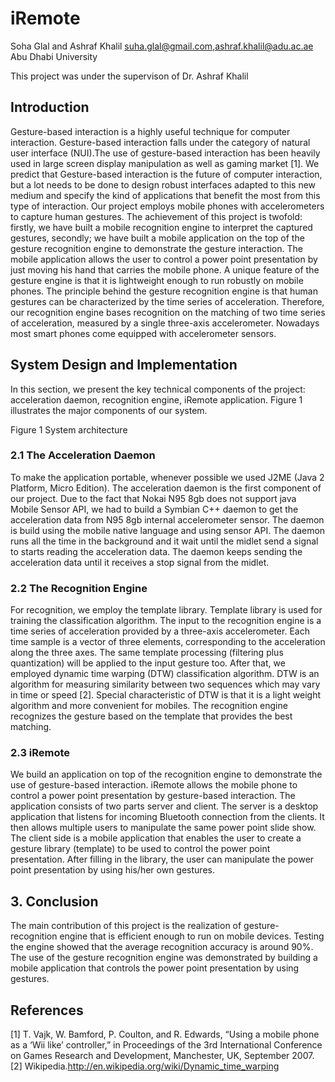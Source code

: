 # iRemote

Soha Glal and Ashraf Khalil
suha.glal@gmail.com,ashraf.khalil@adu.ac.ae
Abu Dhabi University

This project was under the supervison of Dr. Ashraf Khalil


##   Introduction
Gesture-based interaction is a highly useful technique for computer interaction. Gesture-based interaction falls under the category of natural user interface (NUI).The use of gesture-based interaction has been heavily used in large screen display manipulation as well as gaming market [1]. We predict that Gesture-based interaction is the future of computer interaction, but a lot needs to be done to design robust interfaces adapted to this new medium and specify the kind of applications that benefit the most from this type of interaction.
Our project employs mobile phones with accelerometers to capture human gestures. The achievement of this project is twofold: firstly, we have built a mobile recognition engine to interpret the captured gestures, secondly; we have built a mobile application on the top of the gesture recognition engine to demonstrate the gesture interaction. The mobile application allows the user to control a power point presentation by just moving his hand that carries the mobile phone. A unique feature of the gesture engine is that it is lightweight enough to run robustly on mobile phones. The principle behind the gesture recognition engine is that human gestures can be characterized by the time series of acceleration. Therefore, our recognition engine bases recognition on the matching of two time series of acceleration, measured by a single three-axis accelerometer. Nowadays most smart phones come equipped with accelerometer sensors.

## System Design and Implementation 

In this section, we present the key technical components of the project: acceleration daemon, recognition engine, iRemote application. Figure 1 illustrates the major components of our system.

Figure 1 System architecture

### 2.1 The Acceleration Daemon
To make the application portable, whenever possible we used J2ME (Java 2 Platform, Micro Edition). The acceleration daemon is the first component of our project. Due to the fact that Nokai N95 8gb does not support java Mobile Sensor API, we had to build a Symbian C++ daemon to get the acceleration data from N95 8gb internal accelerometer sensor. The daemon is build using the mobile native language and using sensor API. The daemon runs all the time in the background and it wait until the midlet send a signal to starts reading the acceleration data. The daemon keeps sending the acceleration data until it receives a stop signal from the midlet.

### 2.2 The Recognition Engine
For recognition, we employ the template library. Template library is used for training the classification algorithm. The input to the recognition engine is a time series of acceleration provided by a three-axis accelerometer. Each time sample is a vector of three elements, corresponding to the acceleration along the three axes. The same template processing (filtering plus quantization) will be applied to the input gesture too. After that, we employed dynamic time warping (DTW) classification algorithm. DTW is an algorithm for measuring similarity between two sequences which may vary in time or speed [2]. Special characteristic of DTW is that it is a light weight algorithm and more convenient for mobiles. The recognition engine recognizes the gesture based on the template that provides the best matching. 

### 2.3 iRemote
We build an application on top of the recognition engine to demonstrate the use of gesture-based interaction. iRemote allows the mobile phone to control a power point presentation by gesture-based interaction. The application consists of two parts server and client. The server is a desktop application that listens for incoming Bluetooth connection from the clients. It then allows multiple users to manipulate the same power point slide show. The client side is a mobile application that enables the user to create a gesture library (template) to be used to control the power point presentation. After filling in the library, the user can manipulate the power point presentation by using his/her own gestures.

## 3.    Conclusion
The main contribution of this project is the realization of gesture-recognition engine that is efficient enough to run on mobile devices. Testing the engine showed that the average recognition accuracy is around 90%. The use of the gesture recognition engine was demonstrated by building a mobile application that controls the power point presentation by using gestures. 

## References
[1] T. Vajk, W. Bamford, P. Coulton, and R. Edwards, “Using a mobile phone as a ‘Wii like’ controller,” in Proceedings of the 3rd International Conference on Games Research and Development, Manchester, UK, September 2007.
[2] Wikipedia.http://en.wikipedia.org/wiki/Dynamic_time_warping

